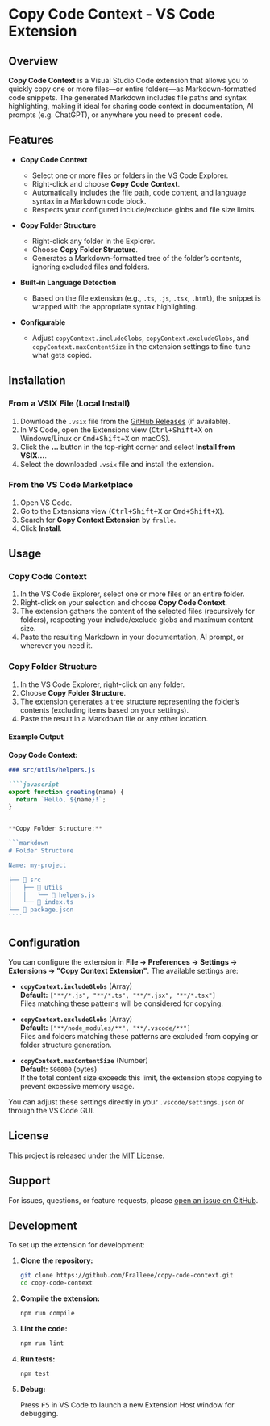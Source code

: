 # Copy Code Context - VS Code Extension

## Overview

**Copy Code Context** is a Visual Studio Code extension that allows you to quickly copy one or more files—or entire folders—as Markdown-formatted code snippets. The generated Markdown includes file paths and syntax highlighting, making it ideal for sharing code context in documentation, AI prompts (e.g. ChatGPT), or anywhere you need to present code.

## Features

- **Copy Code Context**

  - Select one or more files or folders in the VS Code Explorer.
  - Right-click and choose **Copy Code Context**.
  - Automatically includes the file path, code content, and language syntax in a Markdown code block.
  - Respects your configured include/exclude globs and file size limits.

- **Copy Folder Structure**

  - Right-click any folder in the Explorer.
  - Choose **Copy Folder Structure**.
  - Generates a Markdown-formatted tree of the folder’s contents, ignoring excluded files and folders.

- **Built-in Language Detection**

  - Based on the file extension (e.g., `.ts`, `.js`, `.tsx`, `.html`), the snippet is wrapped with the appropriate syntax highlighting.

- **Configurable**
  - Adjust `copyContext.includeGlobs`, `copyContext.excludeGlobs`, and `copyContext.maxContentSize` in the extension settings to fine-tune what gets copied.

## Installation

### From a VSIX File (Local Install)

1. Download the `.vsix` file from the [GitHub Releases](https://github.com/Fralleee/copy-code-context/releases) (if available).
2. In VS Code, open the Extensions view (<kbd>Ctrl+Shift+X</kbd> on Windows/Linux or <kbd>Cmd+Shift+X</kbd> on macOS).
3. Click the **...** button in the top-right corner and select **Install from VSIX...**.
4. Select the downloaded `.vsix` file and install the extension.

### From the VS Code Marketplace

1. Open VS Code.
2. Go to the Extensions view (<kbd>Ctrl+Shift+X</kbd> or <kbd>Cmd+Shift+X</kbd>).
3. Search for **Copy Context Extension** by `fralle`.
4. Click **Install**.

## Usage

### Copy Code Context

1. In the VS Code Explorer, select one or more files or an entire folder.
2. Right-click on your selection and choose **Copy Code Context**.
3. The extension gathers the content of the selected files (recursively for folders), respecting your include/exclude globs and maximum content size.
4. Paste the resulting Markdown in your documentation, AI prompt, or wherever you need it.

### Copy Folder Structure

1. In the VS Code Explorer, right-click on any folder.
2. Choose **Copy Folder Structure**.
3. The extension generates a tree structure representing the folder’s contents (excluding items based on your settings).
4. Paste the result in a Markdown file or any other location.

#### Example Output

**Copy Code Context:**

`````markdown
### src/utils/helpers.js

````javascript
export function greeting(name) {
  return `Hello, ${name}!`;
}


**Copy Folder Structure:**

```markdown
# Folder Structure

Name: my-project

├── 📁 src
│   ├── 📁 utils
│   │   └── 📄 helpers.js
│   └── 📄 index.ts
└── 📄 package.json
````
`````

## Configuration

You can configure the extension in **File → Preferences → Settings → Extensions → "Copy Context Extension"**. The available settings are:

- **`copyContext.includeGlobs`** (Array)  
  **Default:** `["**/*.js", "**/*.ts", "**/*.jsx", "**/*.tsx"]`  
  Files matching these patterns will be considered for copying.

- **`copyContext.excludeGlobs`** (Array)  
  **Default:** `["**/node_modules/**", "**/.vscode/**"]`  
  Files and folders matching these patterns are excluded from copying or folder structure generation.

- **`copyContext.maxContentSize`** (Number)  
  **Default:** `500000` (bytes)  
  If the total content size exceeds this limit, the extension stops copying to prevent excessive memory usage.

You can adjust these settings directly in your `.vscode/settings.json` or through the VS Code GUI.

## License

This project is released under the [MIT License](LICENSE).

## Support

For issues, questions, or feature requests, please [open an issue on GitHub](https://github.com/Fralleee/copy-code-context/issues).

## Development

To set up the extension for development:

1. **Clone the repository:**

   ```bash
   git clone https://github.com/Fralleee/copy-code-context.git
   cd copy-code-context
   ```

2. **Compile the extension:**

   ```bash
   npm run compile
   ```

3. **Lint the code:**

   ```bash
   npm run lint
   ```

4. **Run tests:**

   ```bash
   npm test
   ```

5. **Debug:**

   Press <kbd>F5</kbd> in VS Code to launch a new Extension Host window for debugging.
